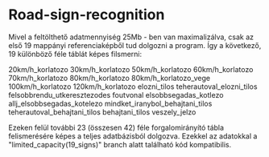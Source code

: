 # Road-sign-recognition

Mivel a feltölthető adatmennyiség 25Mb - ben van maximalizálva, csak az első 19 mappányi referenciaképből tud dolgozni a program.
Így a következő, 19 különböző féle táblát képes filsmerni:

20km/h_korlatozo
30km/h_korlatozo
50km/h_korlatozo
60km/h_korlatozo
70km/h_korlatozo
80km/h_korlatozo
80km/h_korlatozo_vege
100km/h_korlatozo
120km/h_korlatozo
elozni_tilos
teherautoval_elozni_tilos
felsobbrendu_utkeresztezodes
foutvonal
elsobbsegadas_kotlezo
allj_elsobbsegadas_kotelezo
mindket_iranybol_behajtani_tilos
teherautoval_behajtani_tilos
behajtani_tilos
veszely_jelzo

Ezeken felül további 23 (összesen 42) féle forgalomirányító tábla felismerésére képes a teljes adatbázisból dolgozva.
Ezekkel az adatokkal a "limited_capacity(19_signs)" branch alatt található kód kompatibilis.

